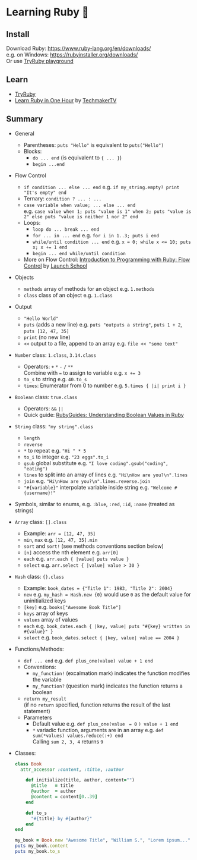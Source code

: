 # Learning Ruby 💎

## Install

Download Ruby: https://www.ruby-lang.org/en/downloads/  
e.g. on Windows: https://rubyinstaller.org/downloads/  
Or use [TryRuby playground](https://try.ruby-lang.org/playground/)

## Learn

- [TryRuby](https://try.ruby-lang.org/)
- [Learn Ruby in One Hour](https://youtu.be/f7-ezt0xlAI) by [TechmakerTV](https://www.youtube.com/channel/UCaT8uPGUYbdRsjm4cJy1D7w)

## Summary

- General

  - Parentheses: `puts "Hello"` is equivalent to `puts("Hello")`
  - Blocks:
    - `do ... end` (is equivalent to `{ ... }`)
    - `begin ...end`

- Flow Control

  - `if condition ... else ... end` e.g. `if my_string.empty? print "It's empty" end`
  - Ternary: `condition ? ... : ...`
  - `case variable when value; ... else ... end`  
    e.g. `case value when 1; puts "value is 1" when 2; puts "value is 2" else puts "value is neither 1 nor 2" end`
  - Loops:
    - `loop do ... break ... end`
    - `for ... in ... end` e.g. `for i in 1..3; puts i end`
    - `while/until condition ... end` e.g. `x = 0; while x <= 10; puts x; x += 1 end`
    - `begin ... end while/until condition`
  - More on Flow Control: [Introduction to Programming with Ruby: Flow Control](https://launchschool.com/books/ruby/read/flow_control) by [Launch School](https://launchschool.com/)

- Objects

  - `methods` array of methods for an object e.g. `1.methods`
  - `class` class of an object e.g. `1.class`

- Output

  - `"Hello World"`
  - `puts` (adds a new line) e.g. `puts "outputs a string"`, `puts 1 + 2`, `puts [12, 47, 35]`
  - `print` (no new line)
  - `<<` output to a file, append to an array e.g. `file << "some text"`

- `Number` class: `1.class`, `3.14.class`

  - Operators: `+` `*` `-` `/` `**`  
    Combine with `=` to assign to variable e.g. `x += 3`
  - `to_s` to string e.g. `40.to_s`
  - `times`: Enumerator from 0 to number e.g. `5.times { |i| print i }`

- `Boolean` class: `true.class`

  - Operators: `&&` `||`
  - Quick guide: [RubyGuides: Understanding Boolean Values in Ruby](https://www.rubyguides.com/2019/02/ruby-booleans/)

- `String` class: `"my string".class`

  - `length`
  - `reverse`
  - `*` to repeat e.g. `"Hi " * 5`
  - `to_i` to integer e.g. `"23 eggs".to_i`
  - `gsub` global substitute e.g. `"I love coding".gsub("coding", "eating")`
  - `lines` to split into an array of lines e.g. `"Hi\nHow are you?\n".lines`
  - `join` e.g. `"Hi\nHow are you?\n".lines.reverse.join`
  - `"#{variable}"` interpolate variable inside string e.g. `"Welcome #{username}!"`

- Symbols, similar to enums, e.g. `:blue`, `:red`, `:id`, `:name` (treated as strings)

- `Array` class: `[].class`

  - Example: `arr = [12, 47, 35]`
  - `min`, `max` e.g. `[12, 47, 35].min`
  - `sort` and `sort!` (see methods conventions section below)
  - `[n]` access the nth element e.g. `arr[0]`
  - `each` e.g. `arr.each { |value| puts value }`
  - `select` e.g. `arr.select { |value| value > 30 }`

- `Hash` class: `{}.class`

  - Example: `book_dates = {"Title 1": 1983, "Title 2": 2004}`
  - `new` e.g. `my_hash = Hash.new {0}` would use `0` as the default value for uninitialized keys
  - `[key]` e.g. `books["Awesome Book Title"]`
  - `keys` array of keys
  - `values` array of values
  - `each` e.g. `book_dates.each { |key, value| puts "#{key} written in #{value}" }`
  - `select` e.g. `book_dates.select { |key, value| value == 2004 }`

- Functions/Methods:

  - `def ... end` e.g. `def plus_one(value) value + 1 end`
  - Conventions:
    - `my_function!` (excalmation mark) indicates the function modifies the variable
    - `my_function?` (question mark) indicates the function returns a boolean
  - `return my_result`  
    (if no `return` specified, function returns the result of the last statement)
  - Parameters
    - Default value e.g. `def plus_one(value ` `= 0` `) value + 1 end`
    - `*` variadic function, arguments are in an array e.g. `def sum(*values) values.reduce(:+) end`  
      Calling `sum 2, 3, 4` returns `9`

- Classes:

  ```ruby
  class Book
    attr_accessor :content, :title, :author

      def initialize(title, author, content="")
        @title   = title
        @author  = author
        @content = content[0..39]
      end

      def to_s
        "#{title} by #{author}"
      end
  end

  my_book = Book.new "Awesome Title", "William S.", "Lorem ipsum..."
  puts my_book.content
  puts my_book.to_s
  ```
